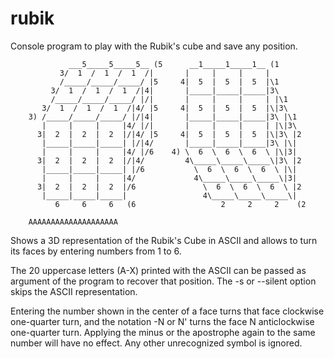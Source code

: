 # rubik
Console program to play with the Rubik's cube and save any position.

                 ___5_____5_____5__ (5      __1_____1_____1__ (1
               3/  1  /  1  /  1  /|       |     |     |     |
               /_____/_____/_____/ |5     4|  5  |  5  |  5  |\1
             3/  1  /  1  /  1  /|4|       |_____|_____|_____|3\
             /_____/_____/_____/ |/|       |     |     |     | |\1
           3/  1  /  1  /  1  /|4/ |5     4|  5  |  5  |  5  |\|3\
        3) /_____/_____/_____/ |/|4|       |_____|_____|_____|3\ |\1
           |     |     |     |4/ |/|       |     |     |     | |\|3\
          3|  2  |  2  |  2  |/|4/ |5     4|  5  |  5  |  5  |\|3\ |2
           |_____|_____|_____| |/|4/       |_____|_____|_____|3\ |\|
           |     |     |     |4/ |/6    4) \  6  \  6  \  6  \ |\|3|
          3|  2  |  2  |  2  |/|4/         4\_____\_____\_____\|3\ |2
           |_____|_____|_____| |/6           \  6  \  6  \  6  \ |\|
           |     |     |     |4/             4\_____\_____\_____\|3|
          3|  2  |  2  |  2  |/6               \  6  \  6  \  6  \ |2
           |_____|_____|_____|                 4\_____\_____\_____\|
              6     6     6   (6                   2     2     2    (2

        AAAAAAAAAAAAAAAAAAAA

Shows a 3D representation of the Rubik's Cube in ASCII and
allows to turn its faces by entering numbers from 1 to 6.

The 20 uppercase letters (A-X) printed with the ASCII can be
passed as argument of the program to recover that position.
The -s or --silent option skips the ASCII representation.

Entering the number shown in the center of a face turns that
face clockwise one-quarter turn, and the notation -N or N'
turns the face N anticlockwise one-quarter turn. Applying
the minus or the apostrophe again to the same number will
have no effect. Any other unrecognized symbol is ignored.
